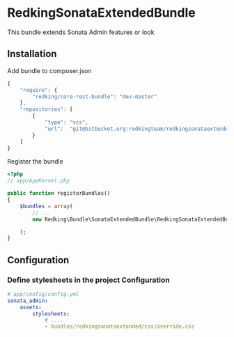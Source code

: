 RedkingSonataExtendedBundle
=====================

This bundle extends Sonata Admin features or look

## Installation

Add bundle to composer.json

```js
{
    "require": {
        "redking/core-rest-bundle": "dev-master"
    },
    "repositories": [
        {
            "type": "vcs",
            "url":  "git@bitbucket.org:redkingteam/redkingsonataextendedbundle.git"
        }
    ]
}
```

Register the bundle

``` php
<?php
// app/AppKernel.php

public function registerBundles()
{
    $bundles = array(
        // ...
        new Redking\Bundle\SonataExtendedBundle\RedkingSonataExtendedBundle(),

    );
}
```

## Configuration


### Define stylesheets in the project Configuration

```yaml
# app/config/config.yml
sonata_admin:
    assets:
        stylesheets:
            # ....
            - bundles/redkingsonataextended/css/override.css
```
